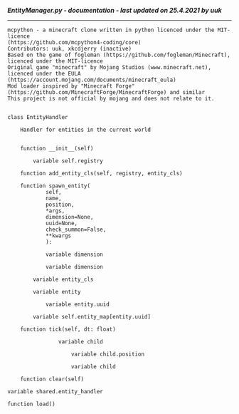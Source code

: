 ***EntityManager.py - documentation - last updated on 25.4.2021 by uuk***
___

    mcpython - a minecraft clone written in python licenced under the MIT-licence 
    (https://github.com/mcpython4-coding/core)
    Contributors: uuk, xkcdjerry (inactive)
    Based on the game of fogleman (https://github.com/fogleman/Minecraft), licenced under the MIT-licence
    Original game "minecraft" by Mojang Studios (www.minecraft.net), licenced under the EULA
    (https://account.mojang.com/documents/minecraft_eula)
    Mod loader inspired by "Minecraft Forge" (https://github.com/MinecraftForge/MinecraftForge) and similar
    This project is not official by mojang and does not relate to it.


    class EntityHandler
        
        Handler for entities in the current world


        function __init__(self)

            variable self.registry

        function add_entity_cls(self, registry, entity_cls)

        function spawn_entity(
                self,
                name,
                position,
                *args,
                dimension=None,
                uuid=None,
                check_summon=False,
                **kwargs
                ):

                variable dimension

                variable dimension

            variable entity_cls

            variable entity

                variable entity.uuid

            variable self.entity_map[entity.uuid]

        function tick(self, dt: float)

                    variable child

                        variable child.position

                        variable child

        function clear(self)

    variable shared.entity_handler

    function load()